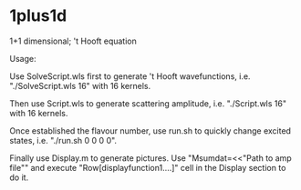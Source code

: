 # 1plus1d
1+1 dimensional; 't Hooft equation


Usage: 

  Use SolveScript.wls first to generate 't Hooft wavefunctions, i.e. "./SolveScript.wls 16" with 16 kernels. 
  
  Then use Script.wls to generate scattering amplitude, i.e. "./Script.wls 16" with 16 kernels.
  
  Once established the flavour number, use run.sh to quickly change excited states, i.e. "./run.sh 0 0 0 0".
  
  Finally use Display.m to generate pictures. Use "Msumdat=<<"Path to amp file"" and execute "Row[displayfunction1....]" cell in the Display section to do it. 
